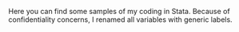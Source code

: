 Here you can find some samples of my coding in Stata. Because of confidentiality concerns, I renamed all variables with generic labels.
